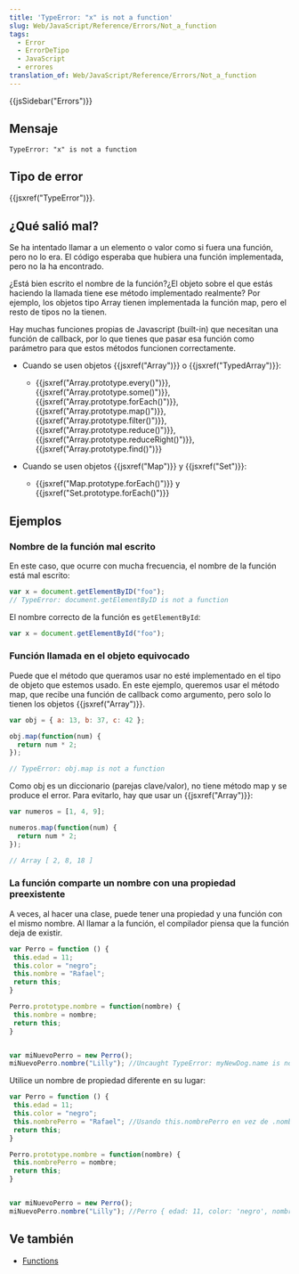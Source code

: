 ```yaml
---
title: 'TypeError: "x" is not a function'
slug: Web/JavaScript/Reference/Errors/Not_a_function
tags:
  - Error
  - ErrorDeTipo
  - JavaScript
  - errores
translation_of: Web/JavaScript/Reference/Errors/Not_a_function
---
```


{{jsSidebar("Errors")}}

## Mensaje

```
TypeError: "x" is not a function
```

## Tipo de error

{{jsxref("TypeError")}}.

## ¿Qué salió mal?

Se ha intentado llamar a un elemento o valor como si fuera una función, pero no lo era. El código esperaba que hubiera una función implementada, pero no la ha encontrado.

¿Está bien escrito el nombre de la función?¿El objeto sobre el que estás haciendo la llamada tiene ese método implementado realmente? Por ejemplo, los objetos tipo Array tienen implementada la función map, pero el resto de tipos no la tienen.

Hay muchas funciones propias de Javascript (built-in) que necesitan una función de callback, por lo que tienes que pasar esa función como parámetro para que estos métodos funcionen correctamente.

- Cuando se usen objetos {{jsxref("Array")}} o {{jsxref("TypedArray")}}:

  - {{jsxref("Array.prototype.every()")}}, {{jsxref("Array.prototype.some()")}}, {{jsxref("Array.prototype.forEach()")}}, {{jsxref("Array.prototype.map()")}}, {{jsxref("Array.prototype.filter()")}}, {{jsxref("Array.prototype.reduce()")}}, {{jsxref("Array.prototype.reduceRight()")}}, {{jsxref("Array.prototype.find()")}}

- Cuando se usen objetos {{jsxref("Map")}} y {{jsxref("Set")}}:

  - {{jsxref("Map.prototype.forEach()")}} y {{jsxref("Set.prototype.forEach()")}}

## Ejemplos

### Nombre de la función mal escrito

En este caso, que ocurre con mucha frecuencia, el nombre de la función está mal escrito:

```js example-bad
var x = document.getElementByID("foo");
// TypeError: document.getElementByID is not a function
```

El nombre correcto de la función es `getElementById`:

```js example-good
var x = document.getElementById("foo");
```

### Función llamada en el objeto equivocado

Puede que el método que queramos usar no esté implementado en el tipo de objeto que estemos usado. En este ejemplo, queremos usar el método map, que recibe una función de callback como argumento, pero solo lo tienen los objetos {{jsxref("Array")}}.

```js example-bad
var obj = { a: 13, b: 37, c: 42 };

obj.map(function(num) {
  return num * 2;
});

// TypeError: obj.map is not a function
```

Como obj es un diccionario (parejas clave/valor), no tiene método map y se produce el error. Para evitarlo, hay que usar un {{jsxref("Array")}}:

```js example-good
var numeros = [1, 4, 9];

numeros.map(function(num) {
  return num * 2;
});

// Array [ 2, 8, 18 ]
```

### La función comparte un nombre con una propiedad preexistente

A veces, al hacer una clase, puede tener una propiedad y una función con el mismo nombre. Al llamar a la función, el compilador piensa que la función deja de existir.

```js example-bad
var Perro = function () {
 this.edad = 11;
 this.color = "negro";
 this.nombre = "Rafael";
 return this;
}

Perro.prototype.nombre = function(nombre) {
 this.nombre = nombre;
 return this;
}


var miNuevoPerro = new Perro();
miNuevoPerro.nombre("Lilly"); //Uncaught TypeError: myNewDog.name is not a function
```

Utilice un nombre de propiedad diferente en su lugar:

```js example-good
var Perro = function () {
 this.edad = 11;
 this.color = "negro";
 this.nombrePerro = "Rafael"; //Usando this.nombrePerro en vez de .nombre
 return this;
}

Perro.prototype.nombre = function(nombre) {
 this.nombrePerro = nombre;
 return this;
}


var miNuevoPerro = new Perro();
miNuevoPerro.nombre("Lilly"); //Perro { edad: 11, color: 'negro', nombrePerro: 'Lilly' }
```

## Ve también

- [Functions](/es/docs/Web/JavaScript/Reference/Functions)
